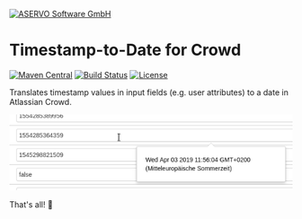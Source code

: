 [![ASERVO Software GmbH](https://aservo.github.io/img/aservo_atlassian_banner.png)](https://www.aservo.com/en/atlassian)

Timestamp-to-Date for Crowd
===========================

[![Maven Central](https://maven-badges.herokuapp.com/maven-central/de.aservo.atlassian/timestamp-to-date-crowd-plugin/badge.svg)](https://maven-badges.herokuapp.com/maven-central/de.aservo.atlassian/timestamp-to-date-crowd-plugin)
[![Build Status](https://circleci.com/gh/aservo/timestamp-to-date-crowd-plugin.svg?style=shield)](https://circleci.com/gh/aservo/timestamp-to-date-crowd-plugin)
[![License](https://img.shields.io/badge/License-Apache%202.0-blue.svg)](https://opensource.org/licenses/Apache-2.0)

Translates timestamp values in input fields (e.g. user attributes) to a date in Atlassian Crowd.

![preview](.preview.png "Timestamp-to-date translation")

That's all! 🤷‍
